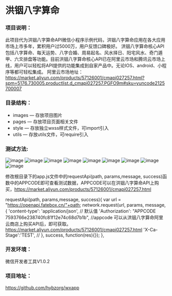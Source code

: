 # 洪铟八字算命
### 项目说明：
此项目代为洪铟八字算命API微信小程序示例代码，洪铟八字算命应用在各大应用市场上市多年，累积用户过5000万，用户反馈口碑极好。  洪铟八字算命核心API包括八字算命、每天运势、八字合婚、周易起名、风水择日、阳宅风水、奇门遁甲、六爻排盘等功能。目前洪铟八字算命核心API已在阿里云市场和腾讯云市场上线，用户可以轻松将API提供的功能集成到自家产品中。无论IOS、android、小程序等都可轻松集成。
阿里云市场地址：https://market.aliyun.com/products/57126001/cmapi027257.html?spm=5176.730005.productlist.d_cmapi027257.PGFO9m#sku=yuncode2125700007

### 目录结构：
- images — 存放项目图片
- pages — 存放项目页面相关文件
- style — 存放独立wxss样式文件，可import引入
- utils — 存放utils文件，可require引入

### 测试方法:

 ![image](https://github.com/hybzorg/wxapp/blob/master/shotcup/1.png)
 ![image](https://github.com/hybzorg/wxapp/blob/master/shotcup/2.png)
 ![image](https://github.com/hybzorg/wxapp/blob/master/shotcup/3.png)
 ![image](https://github.com/hybzorg/wxapp/blob/master/shotcup/4.png)
 ![image](https://github.com/hybzorg/wxapp/blob/master/shotcup/5.png)
 ![image](https://github.com/hybzorg/wxapp/blob/master/shotcup/6.png)
 ![image](https://github.com/hybzorg/wxapp/blob/master/shotcup/7.png)
 ![image](https://github.com/hybzorg/wxapp/blob/master/shotcup/8.png)
 ![image](https://github.com/hybzorg/wxapp/blob/master/shotcup/9.png)
 
修改根目录下的app.js文件中的requestApi(path, params,message, success)函数中的APPCODE即可查看测试数据，APPCODE可以在洪铟八字算命API上购买，https://market.aliyun.com/products/57126001/cmapi027257.html

requestApi(path, params,message, success){
    var url = "https://openapi.fatebox.cn/"+path;
    network.request(url, params, message, {
      'content-type': 'application/json', // 默认值
      'Authorization': "APPCODE 7593766e238740fc81f12e74c68d7b1b",
      //appcode 可以从洪铟八字算命阿里云商店上购买API后，即可获取。https://market.aliyun.com/products/57126001/cmapi027257.html
      'X-Ca-Stage':'TEST',
       // 
    }, success, function(res){});
  },


### 开发环境：
微信开发者工具V1.0.2

### 项目地址：

https://github.com/hybzorg/wxapp
